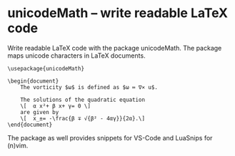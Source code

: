 # unicodeMath – write readable LaTeX code

Write readable LaTeX code with the package unicodeMath.
The package maps unicode characters in LaTeX documents.

    \usepackage{unicodeMath}
    
    \begin{document}
        The vorticity $ω$ is defined as $ω ≔ ∇⨯ u$.

        The solutions of the quadratic equation
	    \[	α x²+ β x+ γ= 0 \]
        are given by
        \[	x_±= -\frac{β ∓ √{β² - 4αγ}}{2α}.\]   
    \end{document}

The package as well provides snippets for VS-Code and LuaSnips for (n)vim.
